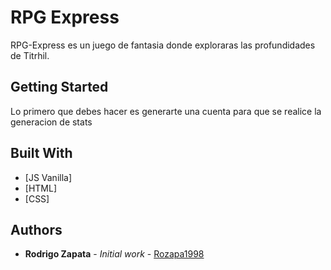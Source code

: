 # RPG Express

RPG-Express es un juego de fantasia donde exploraras las profundidades de Titrhil.

## Getting Started

Lo primero que debes hacer es generarte una cuenta para que se realice la generacion de stats

## Built With

* [JS Vanilla]
* [HTML]
* [CSS]

## Authors

* **Rodrigo Zapata** - *Initial work* - [Rozapa1998](https://github.com/rozapa1998)
